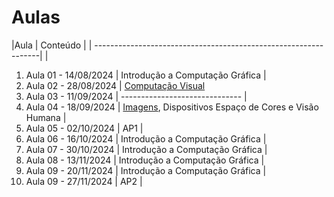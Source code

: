 # Aulas

|Aula                 | Conteúdo |
| ----------------------------------------------------------------| |

1. Aula 01 - 14/08/2024 | Introdução a Computação Gráfica |
2. Aula 02 - 28/08/2024 | [Computação Visual](../docs/Intro_Computação_Visual.pdf)
3. Aula 03 - 11/09/2024 | ------------------------------ |
4. Aula 04 - 18/09/2024 | [Imagens](../_Disciplina/docs/Imagens.pdf), Dispositivos Espaço de Cores e Visão Humana |
5. Aula 05 - 02/10/2024 | AP1 |
6. Aula 06 - 16/10/2024 | Introdução a Computação Gráfica |
7. Aula 07 - 30/10/2024 | Introdução a Computação Gráfica |
8. Aula 08 - 13/11/2024 | Introdução a Computação Gráfica |
9. Aula 09 - 20/11/2024 | Introdução a Computação Gráfica |
10. Aula 09 - 27/11/2024 | AP2 |
